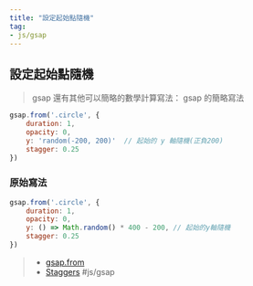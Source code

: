 ```yaml
---
title: "設定起始點隨機"
tag: 
- js/gsap 
---
```

## 設定起始點隨機
>gsap 還有其他可以簡略的數學計算寫法：
gsap 的簡略寫法

```js
gsap.from('.circle', {
	duration: 1,
	opacity: 0,
	y: 'random(-200, 200)'	// 起始的 y 軸隨機(正負200)
	stagger: 0.25
})
```
### 原始寫法
```js
gsap.from('.circle', {
	duration: 1,
	opacity: 0,
	y: () => Math.random() * 400 - 200,	// 起始的y軸隨機
	stagger: 0.25
})
```

>- [gsap.from](gsap.from.md)
>- [Staggers](Staggers.md)
#js/gsap 